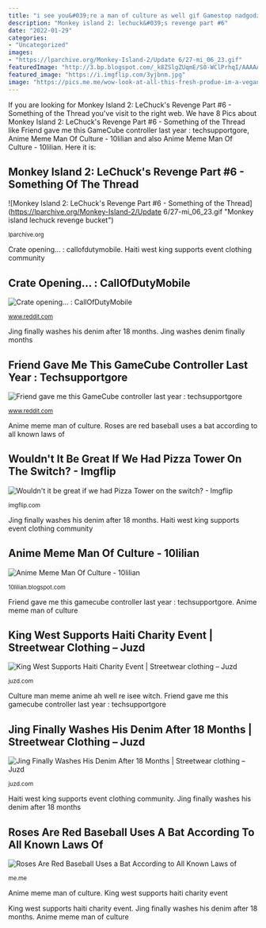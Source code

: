 ```yaml
---
title: "i see you&#039;re a man of culture as well gif Gamestop nadgodziny gamecube"
description: "Monkey island 2: lechuck&#039;s revenge part #6"
date: "2022-01-29"
categories:
- "Uncategorized"
images:
- "https://lparchive.org/Monkey-Island-2/Update 6/27-mi_06_23.gif"
featuredImage: "http://3.bp.blogspot.com/_k8ZSlgZUqmE/S0-WClPrhqI/AAAAAAAAAD8/WbfpP6MZQ2c/s400/6.JPG"
featured_image: "https://i.imgflip.com/3yjbnm.jpg"
image: "https://pics.me.me/wow-look-at-all-this-fresh-produe-im-a-vegan-2796808.png"
---
```


If you are looking for Monkey Island 2: LeChuck&#039;s Revenge Part #6 - Something of the Thread you've visit to the right web. We have 8 Pics about Monkey Island 2: LeChuck&#039;s Revenge Part #6 - Something of the Thread like Friend gave me this GameCube controller last year : techsupportgore, Anime Meme Man Of Culture - 10lilian and also Anime Meme Man Of Culture - 10lilian. Here it is:

## Monkey Island 2: LeChuck&#039;s Revenge Part #6 - Something Of The Thread

![Monkey Island 2: LeChuck&#039;s Revenge Part #6 - Something of the Thread](https://lparchive.org/Monkey-Island-2/Update 6/27-mi_06_23.gif "Monkey island lechuck revenge bucket")

<small>lparchive.org</small>

Crate opening... : callofdutymobile. Haiti west king supports event clothing community

## Crate Opening... : CallOfDutyMobile

![Crate opening... : CallOfDutyMobile](https://i.redd.it/rvxbl0kv3s861.jpg "Monkey island 2: lechuck&#039;s revenge part #6")

<small>www.reddit.com</small>

Jing finally washes his denim after 18 months. Jing washes denim finally months

## Friend Gave Me This GameCube Controller Last Year : Techsupportgore

![Friend gave me this GameCube controller last year : techsupportgore](https://i.imgur.com/oYjZJKm.gif "Jing washes denim finally months")

<small>www.reddit.com</small>

Anime meme man of culture. Roses are red baseball uses a bat according to all known laws of

## Wouldn&#039;t It Be Great If We Had Pizza Tower On The Switch? - Imgflip

![Wouldn&#039;t it be great if we had Pizza Tower on the switch? - Imgflip](https://i.imgflip.com/3yjbnm.jpg "Pizza tower switch wouldn had imgflip peppino memes")

<small>imgflip.com</small>

Jing finally washes his denim after 18 months. Haiti west king supports event clothing community

## Anime Meme Man Of Culture - 10lilian

![Anime Meme Man Of Culture - 10lilian](https://pics.me.me/ah-isee-you-re-a-man-of-culture-as-well-20260240.png "King west supports haiti charity event")

<small>10lilian.blogspot.com</small>

Friend gave me this gamecube controller last year : techsupportgore. Anime meme man of culture

## King West Supports Haiti Charity Event | Streetwear Clothing – Juzd

![King West Supports Haiti Charity Event | Streetwear clothing – Juzd](http://3.bp.blogspot.com/_k8ZSlgZUqmE/S2b7s-_XXOI/AAAAAAAAAHE/IQqf8PIvsBs/s400/KW+Supports+Haiti+Mailer+-+Century.jpg "Crate opening... : callofdutymobile")

<small>juzd.com</small>

Culture man meme anime ah well re isee witch. Friend gave me this gamecube controller last year : techsupportgore

## Jing Finally Washes His Denim After 18 Months | Streetwear Clothing – Juzd

![Jing Finally Washes His Denim After 18 Months | Streetwear clothing – Juzd](http://3.bp.blogspot.com/_k8ZSlgZUqmE/S0-WClPrhqI/AAAAAAAAAD8/WbfpP6MZQ2c/s400/6.JPG "Pizza tower switch wouldn had imgflip peppino memes")

<small>juzd.com</small>

Haiti west king supports event clothing community. Jing finally washes his denim after 18 months

## Roses Are Red Baseball Uses A Bat According To All Known Laws Of

![Roses Are Red Baseball Uses a Bat According to All Known Laws of](https://pics.me.me/wow-look-at-all-this-fresh-produe-im-a-vegan-2796808.png "Jing washes denim finally months")

<small>me.me</small>

Anime meme man of culture. King west supports haiti charity event

King west supports haiti charity event. Jing finally washes his denim after 18 months. Anime meme man of culture
